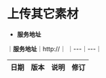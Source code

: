 # 上传其它素材

*  **服务地址**

｜**服务地址**｜http://｜
｜---｜---｜

| **日期** | **版本** | **说明** | **修订** |
| --- | --- | --- | --- |

